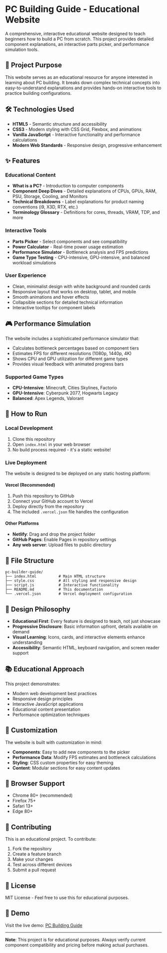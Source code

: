 # PC Building Guide - Educational Website

A comprehensive, interactive educational website designed to teach beginners how to build a PC from scratch. This project provides detailed component explanations, an interactive parts picker, and performance simulation tools.

## 🎯 Project Purpose

This website serves as an educational resource for anyone interested in learning about PC building. It breaks down complex technical concepts into easy-to-understand explanations and provides hands-on interactive tools to practice building configurations.

## 🛠️ Technologies Used

- **HTML5** - Semantic structure and accessibility
- **CSS3** - Modern styling with CSS Grid, Flexbox, and animations
- **Vanilla JavaScript** - Interactive functionality and performance calculations
- **Modern Web Standards** - Responsive design, progressive enhancement

## ✨ Features

### Educational Content
- **What is a PC?** - Introduction to computer components
- **Component Deep Dives** - Detailed explanations of CPUs, GPUs, RAM, PSU, Storage, Cooling, and Monitors
- **Technical Breakdowns** - Label explanations for product naming conventions (i9, X3D, RTX, etc.)
- **Terminology Glossary** - Definitions for cores, threads, VRAM, TDP, and more

### Interactive Tools
- **Parts Picker** - Select components and see compatibility
- **Power Calculator** - Real-time power usage estimation
- **Performance Simulator** - Bottleneck analysis and FPS predictions
- **Game Type Testing** - CPU-intensive, GPU-intensive, and balanced workload simulations

### User Experience
- Clean, minimalist design with white background and rounded cards
- Responsive layout that works on desktop, tablet, and mobile
- Smooth animations and hover effects
- Collapsible sections for detailed technical information
- Interactive tooltips for component labels

## 🎮 Performance Simulation

The website includes a sophisticated performance simulator that:
- Calculates bottleneck percentages based on component tiers
- Estimates FPS for different resolutions (1080p, 1440p, 4K)
- Shows CPU and GPU utilization for different game types
- Provides visual feedback with animated progress bars

### Supported Game Types
- **CPU-Intensive**: Minecraft, Cities Skylines, Factorio
- **GPU-Intensive**: Cyberpunk 2077, Hogwarts Legacy
- **Balanced**: Apex Legends, Valorant

## 🚀 How to Run

### Local Development
1. Clone this repository
2. Open `index.html` in your web browser
3. No build process required - it's a static website!

### Live Deployment
The website is designed to be deployed on any static hosting platform:

#### Vercel (Recommended)
1. Push this repository to GitHub
2. Connect your GitHub account to Vercel
3. Deploy directly from the repository
4. The included `.vercel.json` file handles the configuration

#### Other Platforms
- **Netlify**: Drag and drop the project folder
- **GitHub Pages**: Enable Pages in repository settings
- **Any web server**: Upload files to public directory

## 📁 File Structure

```
pc-builder-guide/
├── index.html          # Main HTML structure
├── style.css           # All styling and responsive design
├── script.js           # Interactive functionality
├── README.md           # This documentation
└── .vercel.json        # Vercel deployment configuration
```

## 🎨 Design Philosophy

- **Educational First**: Every feature is designed to teach, not just showcase
- **Progressive Disclosure**: Basic information upfront, details available on demand
- **Visual Learning**: Icons, cards, and interactive elements enhance understanding
- **Accessibility**: Semantic HTML, keyboard navigation, and screen reader support

## 📚 Educational Approach

This project demonstrates:
- Modern web development best practices
- Responsive design principles
- Interactive JavaScript applications
- Educational content presentation
- Performance optimization techniques

## 🔧 Customization

The website is built with customization in mind:
- **Components**: Easy to add new components to the picker
- **Performance Data**: Modify FPS estimates and bottleneck calculations
- **Styling**: CSS custom properties for easy theming
- **Content**: Modular sections for easy content updates

## 📱 Browser Support

- Chrome 80+ (recommended)
- Firefox 75+
- Safari 13+
- Edge 80+

## 🤝 Contributing

This is an educational project. To contribute:
1. Fork the repository
2. Create a feature branch
3. Make your changes
4. Test across different devices
5. Submit a pull request

## 📄 License

MIT License - Feel free to use this for educational purposes.

## 🔗 Demo

Visit the live demo: [PC Building Guide](https://your-deployment-url.vercel.app)

---

**Note**: This project is for educational purposes. Always verify current component compatibility and pricing before making actual purchases. 